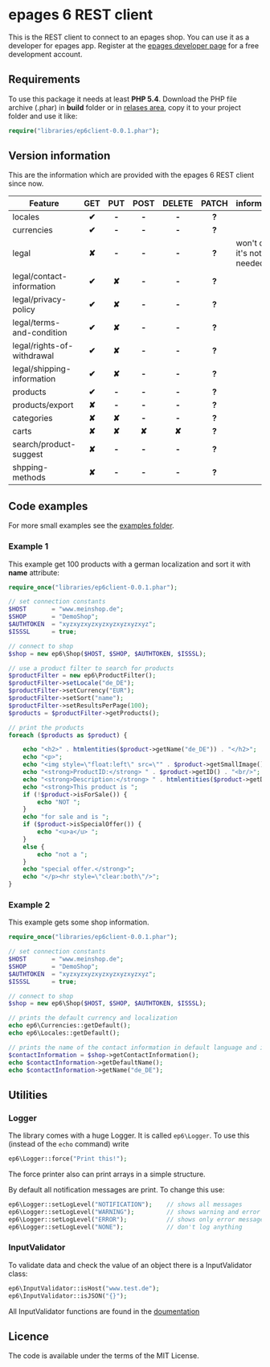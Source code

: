 # epages 6 REST client
This is the REST client to connect to an epages shop. You can use it as a developer for epages app. Register at the [epages developer page](https://developer.epages.com) for a free development account.

## Requirements
To use this package it needs at least **PHP 5.4**.
Download the PHP file archive (.phar) in **build** folder or in [relases area](https://github.com/dpauli/ep6client-php/releases), copy it to your project folder and use it like:
```php
require("libraries/ep6client-0.0.1.phar");
```

## Version information
This are the information which are provided with the epages 6 REST client since now.

| Feature | GET | PUT | POST | DELETE | PATCH | information |
| --- | :---: | :---: | :---: | :---: | :---: | --- |
| locales | **✔** | **-** | **-** | **-** | **?** |
| currencies | **✔** | **-** | **-** | **-** | **?** |
| legal | **✘** | **-** | **-** | **-** | **?** | won't do, it's not needed |
| legal/contact-information | **✔** | **✘** | **-** | **-** | **?** |
| legal/privacy-policy | **✔** | **✘** | **-** | **-** | **?** |
| legal/terms-and-condition | **✔** | **✘** | **-** | **-** | **?** |
| legal/rights-of-withdrawal | **✔** | **✘** | **-** | **-** | **?** |
| legal/shipping-information | **✔** | **✘** | **-** | **-** | **?** |
| products | **✔** | **-** | **-** | **-** | **?** |
| products/export | **✘** | **-** | **-** | **-** | **?** |
| categories | **✘** | **✘** | **-** | **-** | **?** |
| carts | **✘** | **✘** | **✘** | **✘** | **?** |
| search/product-suggest | **✘** | **-** | **-** | **-** | **?** |
| shpping-methods | **✘** | **-** | **-** | **-** | **?** |

## Code examples

For more small examples see the [examples folder](https://github.com/dpauli/ep6client-php/tree/master/examples).

### Example 1

This example get 100 products with a german localization and sort it with **name** attribute:

```php
require_once("libraries/ep6client-0.0.1.phar");

// set connection constants
$HOST		= "www.meinshop.de";
$SHOP		= "DemoShop";
$AUTHTOKEN	= "xyzxyzxyzxyzxyzxyzxyzxyz";
$ISSSL		= true;

// connect to shop
$shop = new ep6\Shop($HOST, $SHOP, $AUTHTOKEN, $ISSSL);

// use a product filter to search for products
$productFilter = new ep6\ProductFilter();
$productFilter->setLocale("de_DE");
$productFilter->setCurrency("EUR");
$productFilter->setSort("name");
$productFilter->setResultsPerPage(100);
$products = $productFilter->getProducts();

// print the products
foreach ($products as $product) {

	echo "<h2>" . htmlentities($product->getName("de_DE")) . "</h2>";
	echo "<p>";
	echo "<img style=\"float:left\" src=\"" . $product->getSmallImage()->getOriginURL() . "\"/>";
	echo "<strong>ProductID:</strong> " . $product->getID() . "<br/>";
	echo "<strong>Description:</strong> " . htmlentities($product->getDescription("de_DE")) . "<br/><br/>";
	echo "<strong>This product is ";
	if (!$product->isForSale()) {
		echo "NOT ";
	}
	echo "for sale and is ";
	if ($product->isSpecialOffer()) {
		echo "<u>a</u> ";
	}
	else {
		echo "not a ";
	}
	echo "special offer.</strong>";
	echo "</p><hr style=\"clear:both\"/>";
}
```

### Example 2

This example gets some shop information.

```php
require_once("libraries/ep6client-0.0.1.phar");

// set connection constants
$HOST		= "www.meinshop.de";
$SHOP		= "DemoShop";
$AUTHTOKEN	= "xyzxyzxyzxyzxyzxyzxyzxyz";
$ISSSL		= true;

// connect to shop
$shop = new ep6\Shop($HOST, $SHOP, $AUTHTOKEN, $ISSSL);

// prints the default currency and localization
echo ep6\Currencies::getDefault();
echo ep6\Locales::getDefault();

// prints the name of the contact information in default language and in german
$contactInformation = $shop->getContactInformation();
echo $contactInformation->getDefaultName();
echo $contactInformation->getName("de_DE");
```

## Utilities

### Logger
The library comes with a huge Logger. It is called ```ep6\Logger```.
To use this (instead of the ```echo``` command) write
```php
ep6\Logger::force("Print this!");
```
The force printer also can print arrays in a simple structure.

By default all notification messages are print. To change this use:
```php
ep6\Logger::setLogLevel("NOTIFICATION");	// shows all messages
ep6\Logger::setLogLevel("WARNING");			// shows warning and error messages
ep6\Logger::setLogLevel("ERROR");			// shows only error messages
ep6\Logger::setLogLevel("NONE");			// don't log anything
```
### InputValidator

To validate data and check the value of an object there is a InputValidator class:
```php
ep6\InputValidator::isHost("www.test.de");
ep6\InputValidator::isJSON("{}");
```
All InputValidator functions are found in the [doumentation](http://dbawdy.de/ep6client/doc/classes/ep6.InputValidator.html)

## Licence

The code is available under the terms of the MIT License.